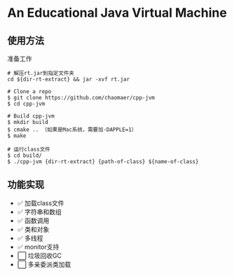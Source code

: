 # An Educational Java Virtual Machine

## 使用方法
准备工作
```
# 解压rt.jar到指定文件夹
cd ${dir-rt-extract} && jar -xvf rt.jar
```
```
# Clone a repo
$ git clone https://github.com/chaomaer/cpp-jvm
$ cd cpp-jvm

# Build cpp-jvm
$ mkdir build
$ cmake .. （如果是Mac系统，需要加-DAPPLE=1）
$ make

# 运行class文件
$ cd build/
$ ./cpp-jvm {dir-rt-extract} {path-of-class} ${name-of-class}
```

## 功能实现
- :white_check_mark: 加载class文件
- :white_check_mark: 字符串和数组
- :white_check_mark: 函数调用
- :white_check_mark: 类和对象
- :white_check_mark: 多线程
- :white_check_mark: monitor支持
- :white_large_square: 垃圾回收GC
- :white_large_square: 多亲委派类加载
